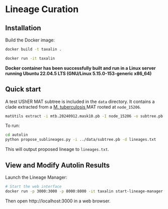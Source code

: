 # Lineage Curation

## Installation

Build the Docker image:
```bash
docker build -t taxalin .
```
```bash
docker run -it taxalin
```
**Docker container has been successfully built and run in a Linux server running Ubuntu 22.04.5 LTS (GNU/Linux 5.15.0-153-generic x86_64)**
## Quick start

A test UShER MAT subtree is included in the `data` directory. It contains a clade extracted from a [M. tuberculosis ](https://hgdownload.gi.ucsc.edu/hubs/GCF/000/195/955/GCF_000195955.2/UShER_Mtb_SRA/) MAT rooted at `node_15206`.
```bash
matUtils extract -i mtb.20240912.mask10.pb -I node_15206 -o subtree.pb
```

To run:

```bash
cd autolin
python propose_sublineages.py -i ../data/subtree.pb -d lineages.txt
```
This will output proposed lineage to `lineages.txt`.

## View and Modify Autolin Results

Launch the Lineage Manager:

```bash
# Start the web interface
docker run -p 3000:3000 -p 8000:8000 -it taxalin start-lineage-manager
```

Then open http://localhost:3000 in a web browser.
